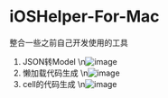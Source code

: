 # iOSHelper-For-Mac
整合一些之前自己开发使用的工具
1. JSON转Model
\n![image](https://github.com/Fidetro/iOSHelper-For-Mac/blob/master/src/1.gif)
2. 懒加载代码生成
\n![image](https://github.com/Fidetro/iOSHelper-For-Mac/blob/master/src/2.gif)
3. cell的代码生成
\n![image](https://github.com/Fidetro/iOSHelper-For-Mac/blob/master/src/3.gif)
